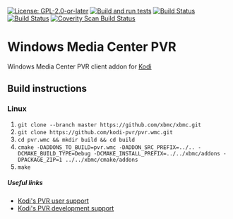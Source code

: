 [![License: GPL-2.0-or-later](https://img.shields.io/badge/License-GPL%20v2+-blue.svg)](LICENSE.md)
[![Build and run tests](https://github.com/kodi-pvr/pvr.wmc/actions/workflows/build.yml/badge.svg?branch=Matrix)](https://github.com/kodi-pvr/pvr.wmc/actions/workflows/build.yml)
[![Build Status](https://dev.azure.com/teamkodi/kodi-pvr/_apis/build/status/kodi-pvr.pvr.wmc?branchName=Matrix)](https://dev.azure.com/teamkodi/kodi-pvr/_build/latest?definitionId=67&branchName=Matrix)
[![Build Status](https://jenkins.kodi.tv/view/Addons/job/kodi-pvr/job/pvr.wmc/job/Matrix/badge/icon)](https://jenkins.kodi.tv/blue/organizations/jenkins/kodi-pvr%2Fpvr.wmc/branches/)
[![Coverity Scan Build Status](https://scan.coverity.com/projects/5120/badge.svg)](https://scan.coverity.com/projects/5120)

# Windows Media Center PVR
Windows Media Center PVR client addon for [Kodi](https://kodi.tv)

## Build instructions

### Linux

1. `git clone --branch master https://github.com/xbmc/xbmc.git`
2. `git clone https://github.com/kodi-pvr/pvr.wmc.git`
3. `cd pvr.wmc && mkdir build && cd build`
4. `cmake -DADDONS_TO_BUILD=pvr.wmc -DADDON_SRC_PREFIX=../.. -DCMAKE_BUILD_TYPE=Debug -DCMAKE_INSTALL_PREFIX=../../xbmc/addons -DPACKAGE_ZIP=1 ../../xbmc/cmake/addons`
5. `make`

##### Useful links

* [Kodi's PVR user support](https://forum.kodi.tv/forumdisplay.php?fid=167)
* [Kodi's PVR development support](https://forum.kodi.tv/forumdisplay.php?fid=136)
